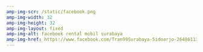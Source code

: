 ```yaml
---
amp-img-scr: /static/facebook.png
amp-img-width: 32
amp-img-height: 32
amp-img-layout: fixed
amp-img-alt: facebook rental mobil surabaya
amp-img-href: https://www.facebook.com/Tran99Surabaya-Sidoarjo-264861130889825/
---
```


